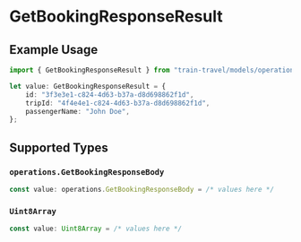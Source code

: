 # GetBookingResponseResult

## Example Usage

```typescript
import { GetBookingResponseResult } from "train-travel/models/operations";

let value: GetBookingResponseResult = {
    id: "3f3e3e1-c824-4d63-b37a-d8d698862f1d",
    tripId: "4f4e4e1-c824-4d63-b37a-d8d698862f1d",
    passengerName: "John Doe",
};
```

## Supported Types

### `operations.GetBookingResponseBody`

```typescript
const value: operations.GetBookingResponseBody = /* values here */
```

### `Uint8Array`

```typescript
const value: Uint8Array = /* values here */
```

